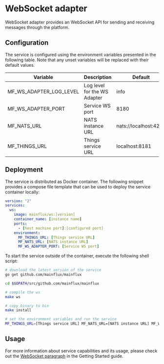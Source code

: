 # WebSocket adapter

WebSocket adapter provides an WebSocket API for sending and receiving messages through the platform.

## Configuration

The service is configured using the environment variables presented in the
following table. Note that any unset variables will be replaced with their
default values.

| Variable                  | Description                   | Default               |
|---------------------------|-------------------------------|-----------------------|
| MF_WS_ADAPTER_LOG_LEVEL   | Log level for the WS Adapter  | info                  |
| MF_WS_ADAPTER_PORT        | Service WS port               | 8180                  |
| MF_NATS_URL               | NATS instance URL             | nats://localhost:4222 |
| MF_THINGS_URL             | Things service URL            | localhost:8181        |

## Deployment

The service is distributed as Docker container. The following snippet provides
a compose file template that can be used to deploy the service container locally:

```yaml
version: "2"
services:
  ws:
    image: mainflux/ws:[version]
    container_name: [instance name]
    ports:
      - [host machine port]:[configured port]
    environment:
      MF_THINGS_URL: [Things service URL]
      MF_NATS_URL: [NATS instance URL]
      MF_WS_ADAPTER_PORT: [Service WS port]
```

To start the service outside of the container, execute the following shell script:

```bash
# download the latest version of the service
go get github.com/mainflux/mainflux

cd $GOPATH/src/github.com/mainflux/mainflux

# compile the ws
make ws

# copy binary to bin
make install

# set the environment variables and run the service
MF_THINGS_URL=[Things service URL] MF_NATS_URL=[NATS instance URL] MF_WS_ADAPTER_PORT=[Service WS port] $GOBIN/mainflux-ws
```

## Usage

For more information about service capabilities and its usage, please check out
the [WebSocket paragraph](https://mainflux.readthedocs.io/en/latest/getting-started/#websocket) in the Getting Started guide.
